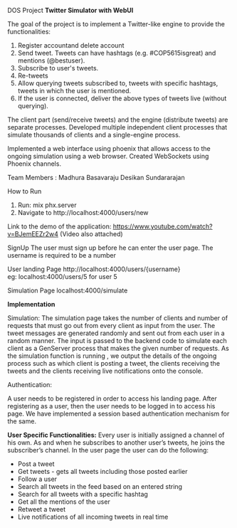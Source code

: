 DOS Project 
**Twitter Simulator with WebUI**

The goal of the project is to implement a Twitter-like engine to provide the functionalities:

1. Register accountand delete account
2. Send tweet. Tweets can have hashtags (e.g. #COP5615isgreat) and mentions (@bestuser).
3. Subscribe to user's tweets.
4. Re-tweets
5. Allow querying tweets subscribed to, tweets with specific hashtags, tweets in which the user is mentioned.
6. If the user is connected, deliver the above types of tweets live (without querying).

The client part (send/receive tweets) and the engine (distribute tweets) are separate processes.
Developed multiple independent client processes that simulate thousands of clients and a single-engine process.

Implemented a web interface using phoenix that allows access to the ongoing simulation using a web browser. Created WebSockets using Phoenix channels.

Team Members : 
Madhura Basavaraju
Desikan Sundararajan 

How to Run

1) Run: mix phx.server
2) Navigate to http://localhost:4000/users/new

Link to the demo of the application: https://www.youtube.com/watch?v=BJemEEZr2w4
(Video also attached)

SignUp 
The user must sign up before he can enter the user page.
The username is required to be a number

User landing Page
http://localhost:4000/users/{username}   
eg: localhost:4000/users/5 for user 5

Simulation Page
localhost:4000/simulate


**Implementation**

Simulation:
The simulation page takes the number of clients and number of requests that must go out from every client as input from the user. The tweet messages are generated randomly and sent out from each user in a random manner. The input is passed to the backend code to simulate each client as a GenServer process that makes the given number of requests. As the simulation function is running , we output the details of the ongoing process such as which client is posting a tweet, the clients receiving the tweets and the clients receiving live notifications onto the console.


Authentication:

A user needs to be registered in order to access his landing page. After registering as a user, then the user needs to be logged in to access his page. We have implemented a session based authentication mechanism for the same. 

**User Specific Functionalities:**
Every user is initially assigned a channel of his own. As and when he subscribes to another user’s tweets, he joins the subscriber’s channel.
  In the user page the user can do the following: 

  * Post a tweet
  * Get tweets -  gets all tweets including those posted earlier
  * Follow a user
  * Search all tweets in the  feed based on an entered string
  * Search for all tweets with a specific hashtag
  * Get all the mentions of the user
  * Retweet a tweet
  * Live notifications of all incoming tweets in real time
